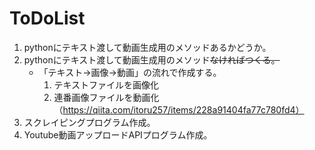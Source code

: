 # ToDoList

1. pythonにテキスト渡して動画生成用のメソッドあるかどうか。
  1. pythonにテキスト渡して動画生成用のメソッド~~なければつくる。~~
      - 「テキスト→画像→動画」の流れで作成する。
        1. テキストファイルを画像化
        1. 連番画像ファイルを動画化（https://qiita.com/itoru257/items/228a91404fa77c780fd4）
1. スクレイピングプログラム作成。
1. Youtube動画アップロードAPIプログラム作成。
